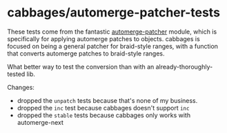 # cabbages/automerge-patcher-tests

These tests come from the fantastic
[automerge-patcher](https://github.com/onsetsoftware/automerge-patcher) module,
which is specifically for applying automerge patches to objects. cabbages is
focused on being a general patcher for braid-style ranges, with a function that
converts automerge patches to braid-style ranges.

What better way to test the conversion than with an already-thoroughly-tested
lib.

Changes:

- dropped the `unpatch` tests because that's none of my business.
- dropped the `inc` test because cabbages doesn't support `inc`
- dropped the `stable` tests because cabbages only works with automerge-next
